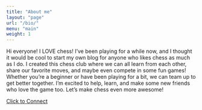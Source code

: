 ```yaml
---
title: "About me"
layout: "page"
url: "/bio/"
menu: "main"
weight: 1
---
```


Hi everyone! I LOVE chess! I’ve been playing for a while now, and I thought it would be cool to start my own blog for anyone who likes chess as much as I do. I created this chess club where we can all learn from each other, share our favorite moves, and maybe even compete in some fun games! Whether you’re a beginner or have been playing for a bit, we can team up to get better together. I’m excited to help, learn, and make some new friends who love the game too. Let’s make chess even more awesome!


[Click to Connect](mailto:houstonchessteam@gmail.com)


